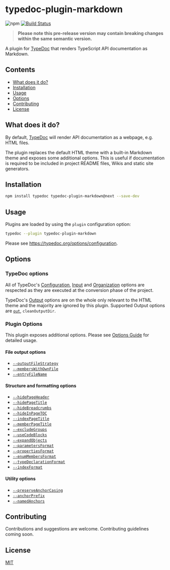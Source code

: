 # typedoc-plugin-markdown

![npm](https://img.shields.io/npm/v/typedoc-plugin-markdown%2Fnext?\&logo=npm) [![Build Status](https://github.com/tgreyuk/typedoc-plugin-markdown/actions/workflows/ci.yml/badge.svg?branch=master)](https://github.com/tgreyuk/typedoc-plugin-markdown/actions/workflows/ci.yml)

> **Please note this pre-release version may contain breaking changes within the same semantic version.**

A plugin for [TypeDoc](https://typedoc.org) that renders TypeScript API documentation as Markdown.

## Contents

* [What does it do?](#what-does-it-do)
* [Installation](#installation)
* [Usage](#usage)
* [Options](#options)
* [Contributing](#contributing)
* [License](#license)

## What does it do?

By default, [TypeDoc](https://typedoc.org) will render API documentation as a webpage, e.g. HTML files.

The plugin replaces the default HTML theme with a built-in Markdown theme and exposes some additional options. This is useful if documentation is required to be included in project README files, Wikis and static site generators.

## Installation

```bash
npm install typedoc typedoc-plugin-markdown@next --save-dev
```

## Usage

Plugins are loaded by using the `plugin` configuration option:

```bash
typedoc --plugin typedoc-plugin-markdown
```

Please see <https://typedoc.org/options/configuration>.

## Options

### TypeDoc options

All of TypeDoc's [Configuration](https://typedoc.org/options/configuration/), [Input](https://typedoc.org/options/input/) and [Organization](https://typedoc.org/options/organization/) options are respected as they are executed at the conversion phase of the project.

TypeDoc's [Output](https://typedoc.org/options/output/) options are on the whole only relevant to the HTML theme and the majority are ignored by this plugin. Supported Output options are [`out`](https://typedoc.org/options/output/#out), `cleanOutputDir`.

### Plugin Options

This plugin exposes additional options. Please see [Options Guide](./docs/guides/options.md) for detailed usage.

#### File output options

* [`--outputFileStrategy`](./docs/guides/options.md#--outputfilestrategy)
* [`--membersWithOwnFile`](./docs/guides/options.md#--memberswithownfile)
* [`--entryFileName`](./docs/guides/options.md#--entryfilename)

#### Structure and formatting options

* [`--hidePageHeader`](./docs/guides/options.md#--hidepageheader)
* [`--hidePageTitle`](./docs/guides/options.md#--hidepagetitle)
* [`--hideBreadcrumbs`](./docs/guides/options.md#--hidebreadcrumbs)
* [`--hideInPageTOC`](./docs/guides/options.md#--hideinpagetoc)
* [`--indexPageTitle`](./docs/guides/options.md#--indexpagetitle)
* [`--memberPageTitle`](./docs/guides/options.md#--memberpagetitle)
* [`--excludeGroups`](./docs/guides/options.md#--excludegroups)
* [`--useCodeBlocks`](./docs/guides/options.md#--usecodeblocks)
* [`--expandObjects`](./docs/guides/options.md#--expandobjects)
* [`--parametersFormat`](./docs/guides/options.md#--parametersformat)
* [`--propertiesFormat`](./docs/guides/options.md#--propertiesformat)
* [`--enumMembersFormat`](./docs/guides/options.md#--enummembersformat)
* [`--typeDeclarationFormat`](./docs/guides/options.md#--typedeclarationformat)
* [`--indexFormat`](./docs/guides/options.md#--indexformat)

#### Utility options

* [`--preserveAnchorCasing`](./docs/guides/options.md#--preserveanchorcasing)
* [`--anchorPrefix`](./docs/guides/options.md#--anchorprefix)
* [`--namedAnchors`](./docs/guides/options.md#--namedanchors)

## Contributing

Contributions and suggestions are welcome. Contributing guidelines coming soon.

## License

[MIT](https://github.com/tgreyuk/typedoc-plugin-markdown/blob/master/LICENSE)
